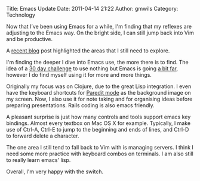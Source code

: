 Title: Emacs Update
Date: 2011-04-14 21:22
Author: gmwils
Category: Technology

Now that I’ve been using Emacs for a while, I'm finding that my reflexes
are adjusting to the Emacs way. On the bright side, I can still jump
back into Vim and be productive.

</p>

A [recent blog][] post highlighted the areas that I still need to
explore.

</p>

I'm finding the deeper I dive into Emacs use, the more there is to find.
The idea of a [30 day challenge][] to use nothing but Emacs is going [a
bit far][], however I do find myself using it for more and more things.

</p>

Originally my focus was on Clojure, due to the great Lisp integration. I
even have the keyboard shortcuts for [Paredit mode][] as the background
image on my screen. Now, I also use it for note taking and for
organising ideas before preparing presentations. Rails coding is also
emacs friendly.

</p>

A pleasant surprise is just how many controls and tools support emacs
key bindings. Almost every textbox on Mac OS X for example. Typically, I
make use of Ctrl-A, Ctrl-E to jump to the beginning and ends of lines,
and Ctrl-D to forward delete a character.

</p>

The one area I still tend to fall back to Vim with is managing servers.
I think I need some more practice with keyboard combos on terminals. I
am also still to really learn emacs' lisp.

</p>

Overall, I'm very happy with the switch.

</p>

  [recent blog]: http://benjisimon.blogspot.com/2011/04/10-concepts-emacs-newbie-should-master.html
  [30 day challenge]: http://www.mostlymaths.net/2010/12/emacs-30-day-challenge.html
  [a bit far]: http://www.mostlymaths.net/2010/12/emacs-30-day-challenge-update-1-writing.html
  [Paredit mode]: http://www.emacswiki.org/emacs/PareditCheatsheet
